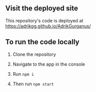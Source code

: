 ## Visit the deployed site

This repository's code is deployed at https://adrikgg.github.io/AdrikGurganus/

## To run the code locally

1. Clone the repository

2. Navigate to the app in the console

3. Run `npm i`

4. Then run `npm start`
